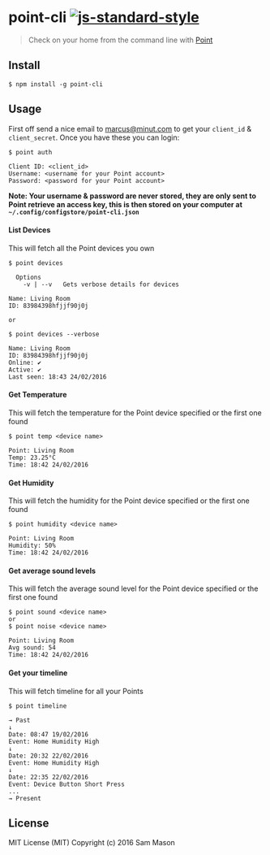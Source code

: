 # point-cli [![js-standard-style](https://img.shields.io/badge/code%20style-standard-brightgreen.svg)](http://standardjs.com/)
> Check on your home from the command line with [Point](https://minut.com/)

## Install

```
$ npm install -g point-cli
```

## Usage

First off send a nice email to marcus@minut.com to get your `client_id` & `client_secret`. Once you have these you can login:

```
$ point auth

Client ID: <client_id>
Username: <username for your Point account>
Password: <password for your Point account>
```

**Note: Your username & password are never stored, they are only sent to Point retrieve an access key, this is then stored on your computer at `~/.config/configstore/point-cli.json`**

#### List Devices
This will fetch all the Point devices you own

```
$ point devices

  Options
    -v | --v   Gets verbose details for devices

Name: Living Room
ID: 83984398hfjjf90j0j

or

$ point devices --verbose

Name: Living Room
ID: 83984398hfjjf90j0j
Online: ✔
Active: ✔
Last seen: 18:43 24/02/2016
```


#### Get Temperature
This will fetch the temperature for the Point device specified or the first one found

```
$ point temp <device name>

Point: Living Room
Temp: 23.25°C
Time: 18:42 24/02/2016
```


#### Get Humidity
This will fetch the humidity for the Point device specified or the first one found

```
$ point humidity <device name>

Point: Living Room
Humidity: 50%
Time: 18:42 24/02/2016
```


#### Get average sound levels
This will fetch the average sound level for the Point device specified or the first one found

```
$ point sound <device name>
or
$ point noise <device name>

Point: Living Room
Avg sound: 54
Time: 18:42 24/02/2016
```

#### Get your timeline
This will fetch timeline for all your Points

```
$ point timeline

→ Past
↓
Date: 08:47 19/02/2016
Event: Home Humidity High
↓
Date: 20:32 22/02/2016
Event: Home Humidity High
↓
Date: 22:35 22/02/2016
Event: Device Button Short Press
...
→ Present
```

## License
MIT License (MIT)
Copyright (c) 2016 Sam Mason
